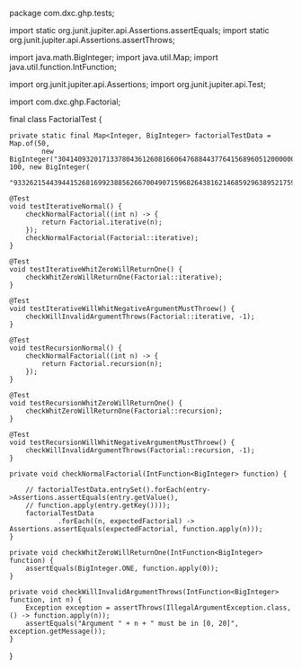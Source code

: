 package com.dxc.ghp.tests;

import static org.junit.jupiter.api.Assertions.assertEquals;
import static org.junit.jupiter.api.Assertions.assertThrows;

import java.math.BigInteger;
import java.util.Map;
import java.util.function.IntFunction;

import org.junit.jupiter.api.Assertions;
import org.junit.jupiter.api.Test;

import com.dxc.ghp.Factorial;

final class FactorialTest {

	private static final Map<Integer, BigInteger> factorialTestData = Map.of(50,
			new BigInteger("30414093201713378043612608166064768844377641568960512000000000000"), 100, new BigInteger(
					"93326215443944152681699238856266700490715968264381621468592963895217599993229915608941463976156518286253697920827223758251185210916864000000000000000000000000"));

	@Test
	void testIterativeNormal() {
		checkNormalFactorial((int n) -> {
			return Factorial.iterative(n);
		});
		checkNormalFactorial(Factorial::iterative);
	}

	@Test
	void testIterativeWhitZeroWillReturnOne() {
		checkWhitZeroWillReturnOne(Factorial::iterative);
	}

	@Test
	void testIterativeWillWhitNegativeArgumentMustThroew() {
		checkWillInvalidArgumentThrows(Factorial::iterative, -1);
	}

	@Test
	void testRecursionNormal() {
		checkNormalFactorial((int n) -> {
			return Factorial.recursion(n);
		});
	}

	@Test
	void testRecursionWhitZeroWillReturnOne() {
		checkWhitZeroWillReturnOne(Factorial::recursion);
	}

	@Test
	void testRecursionWillWhitNegativeArgumentMustThroew() {
		checkWillInvalidArgumentThrows(Factorial::recursion, -1);
	}

	private void checkNormalFactorial(IntFunction<BigInteger> function) {

		// factorialTestData.entrySet().forEach(entry->Assertions.assertEquals(entry.getValue(),
		// function.apply(entry.getKey())));
		factorialTestData
				.forEach((n, expectedFactorial) -> Assertions.assertEquals(expectedFactorial, function.apply(n)));
	}

	private void checkWhitZeroWillReturnOne(IntFunction<BigInteger> function) {
		assertEquals(BigInteger.ONE, function.apply(0));
	}

	private void checkWillInvalidArgumentThrows(IntFunction<BigInteger> function, int n) {
		Exception exception = assertThrows(IllegalArgumentException.class, () -> function.apply(n));
		assertEquals("Argument " + n + " must be in [0, 20]", exception.getMessage());
	}
}
